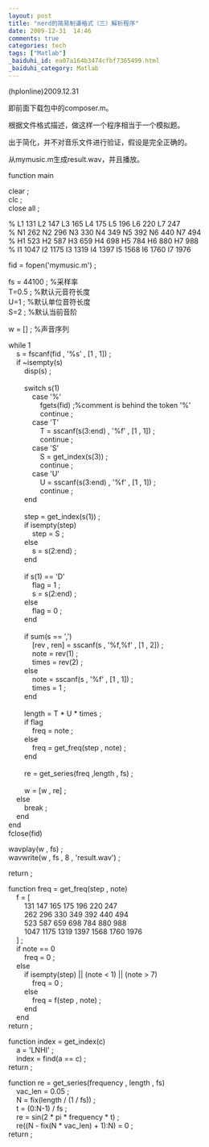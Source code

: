 ```yaml
---
layout: post
title: "nerd的简易制谱格式（三）解析程序"
date: 2009-12-31  14:46
comments: true
categories: tech
tags: ["Matlab"]
_baiduhi_id: ea07a164b3474cfbf7365499.html
_baiduhi_category: Matlab
---
```


<p>(hplonline)2009.12.31</p>
<p>即前面下载包中的composer.m。</p>
<p>根据文件格式描述，做这样一个程序相当于一个模拟题。</p>
<p>出于简化，并不对音乐文件进行验证，假设是完全正确的。</p>
<p>从mymusic.m生成result.wav，并且播放。</p>
<p>function main</p>
<p>clear ;<br/>
clc ;<br/>
close all ;</p>
<p>% L1 131 L2 147 L3 165 L4 175 L5 196 L6 220 L7 247 <br/>
% N1 262 N2 296 N3 330 N4 349 N5 392 N6 440 N7 494 <br/>
% H1 523 H2 587 H3 659 H4 698 H5 784 H6 880 H7 988 <br/>
% I1 1047 I2 1175 I3 1319 I4 1397 I5 1568 I6 1760 I7 1976</p>
<p>fid = fopen('mymusic.m') ;</p>
<p>fs = 44100 ; %采样率<br/>
T=0.5 ; %默认元音符长度<br/>
U=1 ; %默认单位音符长度<br/>
S=2 ; %默认当前音阶</p>
<p>w = [] ; %声音序列</p>
<p>while 1<br/>
     s = fscanf(fid , '%s' , [1 , 1]) ;<br/>
     if ~isempty(s)<br/>
         disp(s) ;<br/>
         <br/>
         switch s(1)<br/>
             case '%'<br/>
                 fgets(fid) ;%comment is behind the token '%'<br/>
                 continue ; <br/>
             case 'T'<br/>
                 T = sscanf(s(3:end) , '%f' , [1 , 1]) ;<br/>
                 continue ;<br/>
             case 'S'<br/>
                 S = get_index(s(3)) ;<br/>
                 continue ;<br/>
             case 'U'<br/>
                 U = sscanf(s(3:end) , '%f' , [1 , 1]) ;<br/>
                 continue ;<br/>
         end<br/>
         <br/>
         step = get_index(s(1)) ;<br/>
         if isempty(step)<br/>
             step = S ;<br/>
         else <br/>
             s = s(2:end) ;<br/>
         end<br/>
         <br/>
         if s(1) == 'D' <br/>
             flag = 1 ;<br/>
             s = s(2:end) ;<br/>
         else <br/>
             flag = 0 ;<br/>
         end<br/>
         <br/>
         if sum(s == ',')<br/>
             [rev , ren] = sscanf(s , '%f,%f' , [1 , 2]) ;<br/>
             note = rev(1) ;<br/>
             times = rev(2) ;<br/>
         else <br/>
             note = sscanf(s , '%f' , [1 , 1]) ;<br/>
             times = 1 ;<br/>
         end<br/>
         <br/>
         length = T * U * times ;<br/>
         if flag<br/>
             freq = note ;<br/>
         else<br/>
             freq = get_freq(step , note) ;<br/>
         end<br/>
         <br/>
         re = get_series(freq ,length , fs) ;<br/>
         <br/>
         w = [w , re] ;<br/>
     else <br/>
         break ;<br/>
     end<br/>
end<br/>
fclose(fid)</p>
<p>wavplay(w , fs) ;<br/>
wavwrite(w , fs , 8 , 'result.wav') ;</p>
<p>return ;</p>
<p>function freq = get_freq(step , note)<br/>
     f = [<br/>
         131 147 165 175 196 220 247 <br/>
         262 296 330 349 392 440 494 <br/>
         523 587 659 698 784 880 988 <br/>
         1047 1175 1319 1397 1568 1760 1976 <br/>
     ] ;<br/>
     if note == 0 <br/>
         freq = 0 ;<br/>
     else <br/>
         if isempty(step) || (note &lt; 1) || (note &gt; 7)<br/>
             freq = 0 ;<br/>
         else<br/>
             freq = f(step , note) ;<br/>
         end<br/>
     end<br/>
return ;</p>
<p>function index = get_index(c)<br/>
     a = 'LNHI' ;<br/>
     index = find(a == c) ;<br/>
return ;</p>
<p>function re = get_series(frequency , length , fs)<br/>
     vac_len = 0.05 ;<br/>
     N = fix(length / (1 / fs)) ;<br/>
     t = (0:N-1) / fs ;<br/>
     re = sin(2 * pi * frequency * t) ;<br/>
     re((N - fix(N * vac_len) + 1):N) = 0 ;<br/>
return ;</p>

